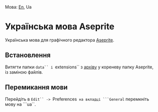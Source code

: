 Мова: [En](README.md), Ua

# Українська мова Aseprite
Українська мова для графічного редактора [Aseprite](https://github.com/aseprite/aseprite).

## Встановлення
Витягти папки ```data`` і ```extensions`` з [архіву](https://github.com/Steenuga/aseprite-language-ukrainian/releases/latest) у кореневу папку Aseprite, із заміною файлів.

## Перемикання мови
Перейдіть в ```Edit`` -> ```Preferences`` на вкладці ```General`` перемкніть мову на ```ua``.
